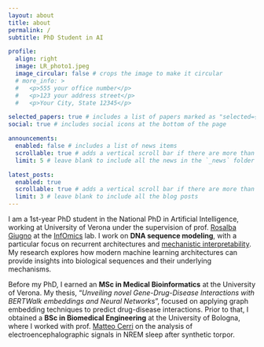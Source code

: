 ```yaml
---
layout: about
title: about
permalink: /
subtitle: PhD Student in AI

profile:
  align: right
  image: LR_photo1.jpeg
  image_circular: false # crops the image to make it circular
  # more_info: >
  #   <p>555 your office number</p>
  #   <p>123 your address street</p>
  #   <p>Your City, State 12345</p>

selected_papers: true # includes a list of papers marked as "selected={true}"
social: true # includes social icons at the bottom of the page

announcements:
  enabled: false # includes a list of news items
  scrollable: true # adds a vertical scroll bar if there are more than 3 news items
  limit: 5 # leave blank to include all the news in the `_news` folder

latest_posts:
  enabled: true
  scrollable: true # adds a vertical scroll bar if there are more than 3 new posts items
  limit: 3 # leave blank to include all the blog posts
---
```


I am a 1st-year PhD student in the National PhD in Artificial Intelligence, working at University of Verona under the supervision of prof. [Rosalba Giugno](https://www.di.univr.it/?ent=persona&id=35790) at the [InfOmics](https://infomics.github.io/InfOmics/) lab. I work on **DNA sequence modeling**, with a particular focus on recurrent architectures and [mechanistic interpretability](https://en.wikipedia.org/wiki/Mechanistic_interpretability). My research explores how modern machine learning architectures can provide insights into biological sequences and their underlying mechanisms. 

Before my PhD, I earned an **MSc in Medical Bioinformatics** at the University of Verona. My thesis, “*Unveiling novel Gene-Drug-Disease Interactions with BERTWalk embeddings and Neural Networks*”, focused on applying graph embedding techniques to predict drug-disease interactions. Prior to that, I obtained a **BSc in Biomedical Engineering** at the University of Bologna, where I worked with prof. [Matteo Cerri](https://www.unibo.it/sitoweb/matteo.cerri) on the analysis of electroencephalographic signals in NREM sleep after synthetic torpor.

<!-- Write your biography here. Tell the world about yourself. Link to your favorite [subreddit](http://reddit.com). You can put a picture in, too. The code is already in, just name your picture `prof_pic.jpg` and put it in the `img/` folder.

Put your address / P.O. box / other info right below your picture. You can also disable any of these elements by editing `profile` property of the YAML header of your `_pages/about.md`. Edit `_bibliography/papers.bib` and Jekyll will render your [publications page](/al-folio/publications/) automatically.

Link to your social media connections, too. This theme is set up to use [Font Awesome icons](https://fontawesome.com/) and [Academicons](https://jpswalsh.github.io/academicons/), like the ones below. Add your Facebook, Twitter, LinkedIn, Google Scholar, or just disable all of them. -->
